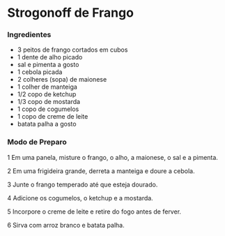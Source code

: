 # Strogonoff de Frango 

### Ingredientes

 - 3 peitos de frango cortados em cubos
 - 1 dente de alho picado
 - sal e pimenta a gosto
 - 1 cebola picada
 - 2 colheres (sopa) de maionese
 - 1 colher de manteiga
 - 1/2 copo de ketchup
 - 1/3 copo de mostarda
 - 1 copo de cogumelos
 - 1 copo de creme de leite
 - batata palha a gosto

### Modo de Preparo

 1 Em uma panela, misture o frango, o alho, a maionese, o sal e a pimenta.

 2 Em uma frigideira grande, derreta a manteiga e doure a cebola.

 3 Junte o frango temperado até que esteja dourado.

 4 Adicione os cogumelos, o ketchup e a mostarda.

 5 Incorpore o creme de leite e retire do fogo antes de ferver.

 6 Sirva com arroz branco e batata palha.
 
